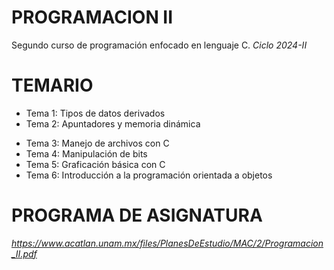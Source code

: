 # PROGRAMACION II
Segundo curso de programación enfocado en lenguaje C. _Ciclo 2024-II_ 

# TEMARIO

 * Tema 1: Tipos de datos derivados 
 * Tema 2: Apuntadores y memoria dinámica 
 - Tema 3: Manejo de archivos con C 
 - Tema 4: Manipulación de bits 
 - Tema 5: Graficación básica con C 
 - Tema 6: Introducción a la programación orientada a objetos 

# PROGRAMA DE ASIGNATURA
_https://www.acatlan.unam.mx/files/PlanesDeEstudio/MAC/2/Programacion_II.pdf_

